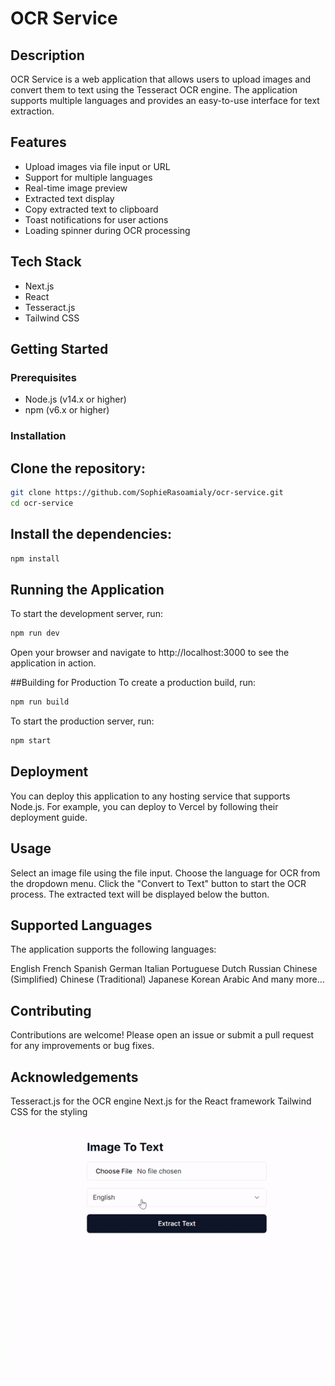 # OCR Service

## Description

OCR Service is a web application that allows users to upload images and convert them to text using the Tesseract OCR engine. The application supports multiple languages and provides an easy-to-use interface for text extraction.

## Features

- Upload images via file input or URL
- Support for multiple languages
- Real-time image preview
- Extracted text display
- Copy extracted text to clipboard
- Toast notifications for user actions
- Loading spinner during OCR processing

## Tech Stack

- Next.js
- React
- Tesseract.js
- Tailwind CSS

## Getting Started

### Prerequisites

- Node.js (v14.x or higher)
- npm (v6.x or higher)

### Installation

## Clone the repository:

```bash
git clone https://github.com/SophieRasoamialy/ocr-service.git
cd ocr-service
```
## Install the dependencies:
```bash
npm install
```
## Running the Application
To start the development server, run:
```bash
npm run dev
```
Open your browser and navigate to http://localhost:3000 to see the application in action.

##Building for Production
To create a production build, run:
```bash
npm run build
```
To start the production server, run:
```bash
npm start
```

## Deployment
You can deploy this application to any hosting service that supports Node.js. For example, you can deploy to Vercel by following their deployment guide.

## Usage
Select an image file using the file input.
Choose the language for OCR from the dropdown menu.
Click the "Convert to Text" button to start the OCR process.
The extracted text will be displayed below the button.

## Supported Languages
The application supports the following languages:

English
French
Spanish
German
Italian
Portuguese
Dutch
Russian
Chinese (Simplified)
Chinese (Traditional)
Japanese
Korean
Arabic
And many more...
## Contributing
Contributions are welcome! Please open an issue or submit a pull request for any improvements or bug fixes.

## Acknowledgements
Tesseract.js for the OCR engine
Next.js for the React framework
Tailwind CSS for the styling

![image](public/itt.gif)


